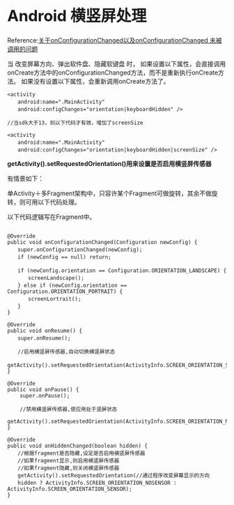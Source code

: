 <h1 style="font-size: 2.5em;"> Android 横竖屏处理</h1>
 



Reference:[关于onConfigurationChanged以及onConfigurationChanged 未被调用的问题](http://www.jcodecraeer.com/a/anzhuokaifa/androidkaifa/2012/1106/516.html)

当 改变屏幕方向、弹出软件盘、隐藏软键盘 时，
如果设置以下属性，会直接调用onCreate方法中的onConfigurationChanged方法，而不是重新执行onCreate方法。
如果没有设置以下属性，会重新调用onCreate方法了。

`````
<activity
　　android:name=".MainActivity"
　　android:configChanges="orientation|keyboardHidden" />
 
//当sdk大于13，则以下代码才有效，增加了screenSize
 
<activity
　　android:name=".MainActivity"
　　android:configChanges="orientation|keyboardHidden|screenSize" />
`````

**getActivity().setRequestedOrientation()用来设置是否启用横竖屏传感器**

有情景如下：

单Activity＋多Fragment架构中，只容许某个Fragment可做旋转，其余不做旋转，则可用以下代码处理。

以下代码逻辑写在Fragment中。

`````

@Override
public void onConfigurationChanged(Configuration newConfig) {
　　super.onConfigurationChanged(newConfig);
　　if (newConfig == null) return;
 
　　if (newConfig.orientation == Configuration.ORIENTATION_LANDSCAPE) {
　　　　screenLandscape();
　　} else if (newConfig.orientation == Configuration.ORIENTATION_PORTRAIT) {
　　　　screenLortrait();
　　}
}

@Override
public void onResume() {
　　super.onResume();
 
　　//启用横竖屏传感器,自动切换横竖屏状态
　　getActivity().setRequestedOrientation(ActivityInfo.SCREEN_ORIENTATION_SENSOR);
}

@Override
public void onPause() {
    super.onPause();
 
    //禁用横竖屏传感器,使应用处于竖屏状态
    getActivity().setRequestedOrientation(ActivityInfo.SCREEN_ORIENTATION_NOSENSOR);
}

@Override
public void onHiddenChanged(boolean hidden) {
　　//根据fragment是否隐藏,设定是否启用横竖屏传感器
　　//如果fragment显示,则启用横竖屏传感器
　　//如果fragment隐藏,则关闭横竖屏传感器
　　getActivity().setRequestedOrientation(//通过程序改变屏幕显示的方向
　　hidden ? ActivityInfo.SCREEN_ORIENTATION_NOSENSOR : ActivityInfo.SCREEN_ORIENTATION_SENSOR);
}

`````
